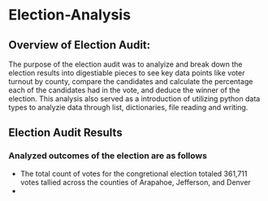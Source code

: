 # Election-Analysis

## Overview of Election Audit:

The purpose of the election audit was to analyize and break down the election results into digestiable pieces to see key data points like voter turnout by county, compare the candidates and calculate the percentage each of the candidates had in the vote, and deduce the winner of the election. This analysis also served as a introduction of utilizing python data types to analyzie data through list, dictionaries, file reading and writing.

## Election Audit Results

### Analyzed outcomes of the election are as follows

* The total count of votes for the congretional election totaled 361,711 votes tallied across the counties of Arapahoe, Jefferson, and Denver 
* 

